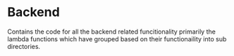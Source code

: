 # Backend
Contains the code for all the backend related funcitionality primarily the lambda functions which have grouped based on their functionaility into sub directories. 